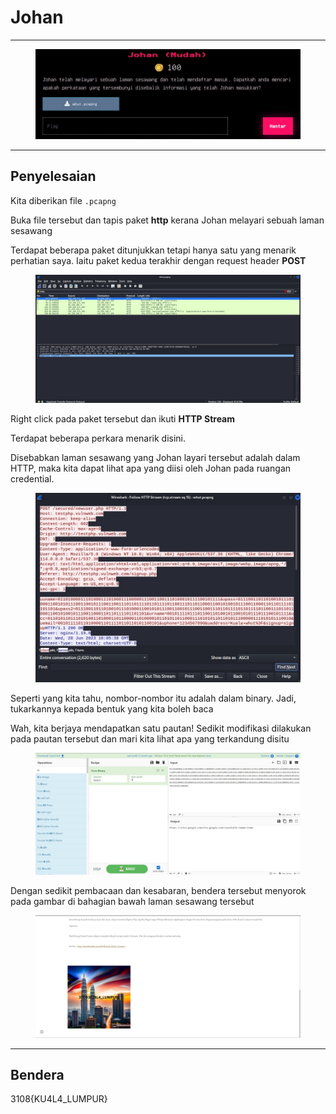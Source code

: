 # Johan

***

<figure><img src="../../../../.gitbook/assets/image (23).png" alt=""><figcaption></figcaption></figure>

***

## Penyelesaian

Kita diberikan file `.pcapng`

Buka file tersebut dan tapis paket **http** kerana Johan melayari sebuah laman sesawang

Terdapat beberapa paket ditunjukkan tetapi hanya satu yang menarik perhatian saya. Iaitu paket kedua terakhir dengan request header **POST**

<figure><img src="../../../../.gitbook/assets/image (1) (1) (1) (1) (1).png" alt=""><figcaption></figcaption></figure>

Right click pada paket tersebut dan ikuti **HTTP Stream**

Terdapat beberapa perkara menarik disini.

Disebabkan laman sesawang yang Johan layari tersebut adalah dalam HTTP, maka kita dapat lihat apa yang diisi oleh Johan pada ruangan credential.

<figure><img src="../../../../.gitbook/assets/image (2) (1) (1).png" alt=""><figcaption></figcaption></figure>

Seperti yang kita tahu, nombor-nombor itu adalah dalam binary. Jadi, tukarkannya kepada bentuk yang kita boleh baca

Wah, kita berjaya mendapatkan satu pautan! Sedikit modifikasi dilakukan pada pautan tersebut dan mari kita lihat apa yang terkandung disitu

<figure><img src="../../../../.gitbook/assets/image (3) (1) (1).png" alt=""><figcaption></figcaption></figure>

Dengan sedikit pembacaan dan kesabaran, bendera tersebut menyorok pada gambar di bahagian bawah laman sesawang tersebut

<figure><img src="../../../../.gitbook/assets/image (4) (1) (1).png" alt=""><figcaption></figcaption></figure>

***

## Bendera

3108{KU4L4\_LUMPUR}
